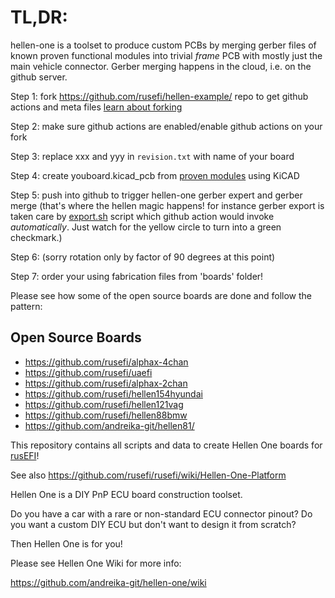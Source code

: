 # TL,DR: 

hellen-one is a toolset to produce custom PCBs by merging gerber files of known proven functional modules into trivial _frame_ PCB with mostly just the main vehicle connector. Gerber merging happens in the cloud, i.e. on the github server.

Step 1: fork https://github.com/rusefi/hellen-example/ repo to get github actions and meta files [learn about forking](https://docs.github.com/en/pull-requests/collaborating-with-pull-requests/working-with-forks/fork-a-repo)

Step 2: make sure github actions are enabled/enable github actions on your fork

Step 3: replace xxx and yyy in ``revision.txt`` with name of your board

Step 4: create youboard.kicad_pcb from [proven modules](https://github.com/andreika-git/hellen-one/tree/master/modules) using KiCAD

Step 5: push into github to trigger hellen-one gerber expert and gerber merge (that's where the hellen magic happens! for instance gerber export is taken care 
by [export.sh](https://github.com/andreika-git/hellen-one/blob/master/kicad/bin/export.sh) script which github action would invoke _automatically_. Just watch for the yellow circle to turn into a green checkmark.)

Step 6: (sorry rotation only by factor of 90 degrees at this point)

Step 7: order your using fabrication files from 'boards' folder!

Please see how some of the open source boards are done and follow the pattern:

## Open Source Boards

* https://github.com/rusefi/alphax-4chan
* https://github.com/rusefi/uaefi
* https://github.com/rusefi/alphax-2chan
* https://github.com/rusefi/hellen154hyundai
* https://github.com/rusefi/hellen121vag
* https://github.com/rusefi/hellen88bmw
* https://github.com/andreika-git/hellen81/

This repository contains all scripts and data to create Hellen One boards for [rusEFI](https://github.com/rusefi/rusefi)!

See also https://github.com/rusefi/rusefi/wiki/Hellen-One-Platform

Hellen One is a DIY PnP ECU board construction toolset.

Do you have a car with a rare or non-standard ECU connector pinout?
Do you want a custom DIY ECU but don't want to design it from scratch?

Then Hellen One is for you!

Please see Hellen One Wiki for more info:

https://github.com/andreika-git/hellen-one/wiki

